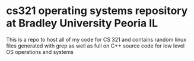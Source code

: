 # cs321 operating systems repository at Bradley University Peoria IL 

This is a repo to host all of my code for CS 321 and contains random linux files generated with grep as well as full on C++ source code for low level OS operations
and systems 
